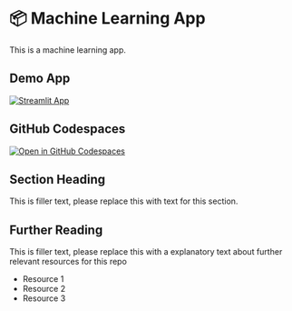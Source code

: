 # 📦 Machine Learning App 

This is a machine learning app.

## Demo App

[![Streamlit App](https://static.streamlit.io/badges/streamlit_badge_black_white.svg)](https://nijesu-machinelearning.streamlit.app/)

## GitHub Codespaces

[![Open in GitHub Codespaces](https://github.com/codespaces/badge.svg)](https://codespaces.new/streamlit/app-starter-kit?quickstart=1)

## Section Heading

This is filler text, please replace this with text for this section.

## Further Reading

This is filler text, please replace this with a explanatory text about further relevant resources for this repo
- Resource 1
- Resource 2
- Resource 3
